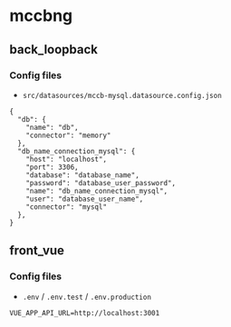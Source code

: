 # mccbng

## back_loopback

### Config files

- `src/datasources/mccb-mysql.datasource.config.json`
```
{
  "db": {
    "name": "db",
    "connector": "memory"
  },
  "db_name_connection_mysql": {
    "host": "localhost",
    "port": 3306,
    "database": "database_name",
    "password": "database_user_password",
    "name": "db_name_connection_mysql",
    "user": "database_user_name",
    "connector": "mysql"
  },
}
```

## front_vue

### Config files

- `.env` / `.env.test` / `.env.production`

```
VUE_APP_API_URL=http://localhost:3001
```
